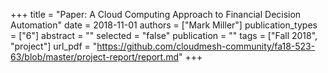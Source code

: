 +++
title = "Paper: A Cloud Computing Approach to Financial Decision Automation"
date = 2018-11-01
authors = ["Mark Miller"]
publication_types = ["6"]
abstract = ""
selected = "false"
publication = ""
tags = ["Fall 2018", "project"]
url_pdf = "https://github.com/cloudmesh-community/fa18-523-63/blob/master/project-report/report.md"
+++

